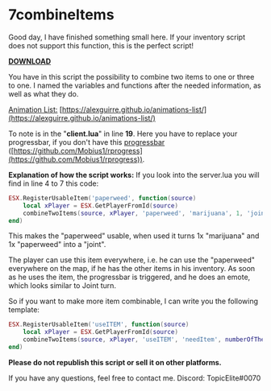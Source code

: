 # 7combineItems

Good day, I have finished something small here.
If your inventory script does not support this function, this is the perfect script!

**[DOWNLOAD](https://topic-scripts.tebex.io/package/5066610)**

You have in this script the possibility to combine two items to one or three to one. I named the variables and functions after the needed information, as well as what they do.

[Animation List:](https://alexguirre.github.io/animations-list/) [https://alexguirre.github.io/animations-list/](https://alexguirre.github.io/animations-list/)

To note is in the "**client.lua**" in line **19**. Here you have to replace your progressbar, if you don't have this [progressbar](https://github.com/Mobius1/rprogress) ([https://github.com/Mobius1/rprogress](https://github.com/Mobius1/rprogress)).

**Explanation of how the script works:**
If you look into the server.lua you will find in line 4 to 7 this code:
```lua
ESX.RegisterUsableItem('paperweed', function(source)
    local xPlayer = ESX.GetPlayerFromId(source)
    combineTwoItems(source, xPlayer, 'paperweed', 'marijuana', 1, 'joint', 1, "Joint drehen", 10000, "mp_arresting", "a_uncuff")
end)
```

This makes the "paperweed" usable, when used it turns 1x "marijuana" and 1x "paperweed" into a "joint".

The player can use this item everywhere, i.e. he can use the "paperweed" everywhere on the map, if he has the other items in his inventory. As soon as he uses the item, the progressbar is triggered, and he does an emote, which looks similar to Joint turn.

So if you want to make more item combinable, I can write you the following template:

```lua
ESX.RegisterUsableItem('useITEM', function(source)
    local xPlayer = ESX.GetPlayerFromId(source)
    combineTwoItems(source, xPlayer, 'useITEM', 'needItem', numberOfTheyNeed, 'resultItem', numberOfTheyGet, "TEXT", durationOfCombine, "EmoteCategory", "EmoteName")
end)
```

**Please do not republish this script or sell it on other platforms.**

If you have any questions, feel free to contact me.
Discord: TopicElite#0070
